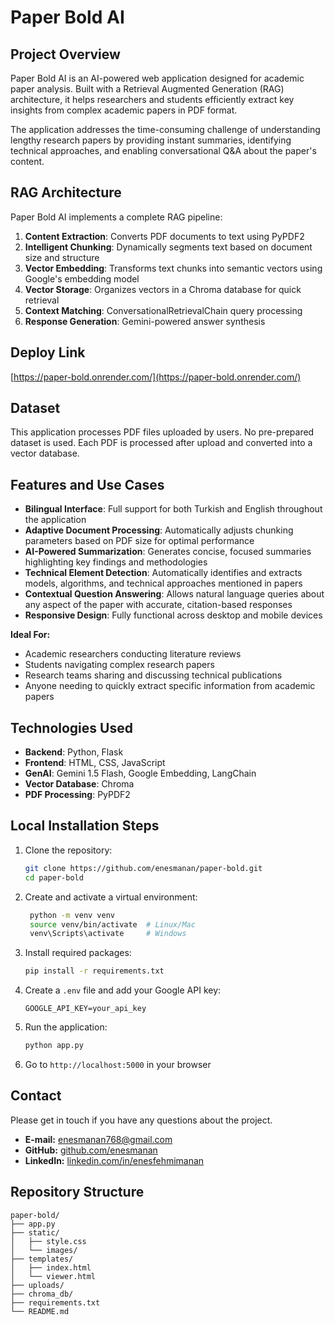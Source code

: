 # Paper Bold AI

## Project Overview

Paper Bold AI is an AI-powered web application designed for academic paper analysis. Built with a Retrieval Augmented Generation (RAG) architecture, it helps researchers and students efficiently extract key insights from complex academic papers in PDF format.

The application addresses the time-consuming challenge of understanding lengthy research papers by providing instant summaries, identifying technical approaches, and enabling conversational Q&A about the paper's content.

## RAG Architecture

Paper Bold AI implements a complete RAG pipeline:

1. **Content Extraction**: Converts PDF documents to text using PyPDF2
2. **Intelligent Chunking**: Dynamically segments text based on document size and structure
3. **Vector Embedding**: Transforms text chunks into semantic vectors using Google's embedding model
4. **Vector Storage**: Organizes vectors in a Chroma database for quick retrieval
5. **Context Matching**: ConversationalRetrievalChain query processing
6. **Response Generation**: Gemini-powered answer synthesis

## Deploy Link

[https://paper-bold.onrender.com/](https://paper-bold.onrender.com/)

## Dataset

This application processes PDF files uploaded by users. No pre-prepared dataset is used. Each PDF is processed after upload and converted into a vector database.

## Features and Use Cases

- **Bilingual Interface**: Full support for both Turkish and English throughout the application
- **Adaptive Document Processing**: Automatically adjusts chunking parameters based on PDF size for optimal performance
- **AI-Powered Summarization**: Generates concise, focused summaries highlighting key findings and methodologies
- **Technical Element Detection**: Automatically identifies and extracts models, algorithms, and technical approaches mentioned in papers
- **Contextual Question Answering**: Allows natural language queries about any aspect of the paper with accurate, citation-based responses
- **Responsive Design**: Fully functional across desktop and mobile devices

**Ideal For:**
- Academic researchers conducting literature reviews
- Students navigating complex research papers
- Research teams sharing and discussing technical publications
- Anyone needing to quickly extract specific information from academic papers

## Technologies Used

- **Backend**: Python, Flask
- **Frontend**: HTML, CSS, JavaScript
- **GenAI**: Gemini 1.5 Flash, Google Embedding, LangChain
- **Vector Database**: Chroma
- **PDF Processing**: PyPDF2

## Local Installation Steps

1. Clone the repository:
   ```bash
   git clone https://github.com/enesmanan/paper-bold.git
   cd paper-bold
   ```

2. Create and activate a virtual environment:
   ```bash
    python -m venv venv
    source venv/bin/activate  # Linux/Mac
    venv\Scripts\activate     # Windows
   ```

3. Install required packages:
   ```bash
   pip install -r requirements.txt
   ```

4. Create a `.env` file and add your Google API key:
   ```
   GOOGLE_API_KEY=your_api_key
   ```

5. Run the application:
   ```bash
   python app.py
   ```

6. Go to `http://localhost:5000` in your browser

## Contact

Please get in touch if you have any questions about the project.

- **E-mail:** [enesmanan768@gmail.com](mailto:enesmanan768@gmail.com)
- **GitHub:** [github.com/enesmanan](https://github.com/enesmanan)
- **LinkedIn:** [linkedin.com/in/enesfehmimanan](https://linkedin.com/in/enesfehmimanan)

## Repository Structure

```
paper-bold/
├── app.py                  
├── static/                 
│   ├── style.css           
│   └── images/             
├── templates/              
│   ├── index.html          
│   └── viewer.html         
├── uploads/                
├── chroma_db/              
├── requirements.txt       
└── README.md              
```